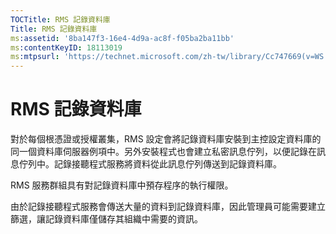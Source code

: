 ```yaml
---
TOCTitle: RMS 記錄資料庫
Title: RMS 記錄資料庫
ms:assetid: '8ba147f3-16e4-4d9a-ac8f-f05ba2ba11bb'
ms:contentKeyID: 18113019
ms:mtpsurl: 'https://technet.microsoft.com/zh-tw/library/Cc747669(v=WS.10)'
---
```


RMS 記錄資料庫
==============

對於每個根憑證或授權叢集，RMS 設定會將記錄資料庫安裝到主控設定資料庫的同一個資料庫伺服器例項中。另外安裝程式也會建立私密訊息佇列，以便記錄在訊息佇列中。記錄接聽程式服務將資料從此訊息佇列傳送到記錄資料庫。

RMS 服務群組具有對記錄資料庫中預存程序的執行權限。

由於記錄接聽程式服務會傳送大量的資料到記錄資料庫，因此管理員可能需要建立篩選，讓記錄資料庫僅儲存其組織中需要的資訊。
